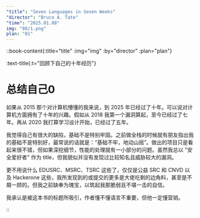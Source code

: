 ```yaml
---
"title": "Seven Languages in Seven Weeks"
"director": "Bruce A. Tate"
"time": "2025.01.08"
img: "08/1.png"
plan: "01"
---
```


::book-content{:title="title" :img="img" :by="director" :plan="plan"}

:text-title{:t="回顾下自己的十年经历"}

# 总结自己0

如果从 2015 那个对计算机懵懂的我来说，到 2025 年已经过了十年。可以说对计算机方面拥有了十年的兴趣。假如从 2018 我第一个漏洞算起，至今已经过了七年。再从 2020 我打算学习设计开始，已经过了五年。

我觉得自己有很大的缺陷，基础不是特别牢固。之前做全栈的时候就有朋友指出我的基础不是特别好，最常说的话就是：“基础不牢，地动山摇”。做出的项目只是看起来很不错，但如果深挖细节，性能的处理就有一小部分的问题。虽然我总以 "安全爱好者" 作为 title，但我貌似并没有发现过比较知名且威胁较大的漏洞。

更不用说什么 EDUSRC、MSRC、TSRC 这些了，仅仅是公益 SRC 和 CNVD 以及 Hackerone 这些，我所发现到的或提交的更多是大佬吃剩的边角料，甚至是不屑一顾的。但我之前缺奉为瑰宝，以筑起我那脆弱且不堪一击的自信。

我承认是被这本书的标题所吸引，作者懂不懂语言不重要，但他一定懂营销。

::

